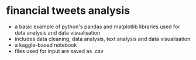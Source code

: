 # financial tweets analysis
- a basic example of python's pandas and matplotlib libraries used for data analysis and data visualisation
- includes data cleaning, data analysis, text analysis and data visualisation
- a kaggle-based notebook
- files used for input are saved as .csv
